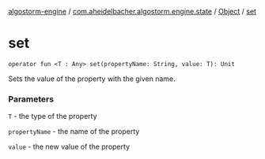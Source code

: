 [algostorm-engine](../../index.md) / [com.aheidelbacher.algostorm.engine.state](../index.md) / [Object](index.md) / [set](.)

# set

`operator fun <T : Any> set(propertyName: String, value: T): Unit`

Sets the value of the property with the given name.

### Parameters

`T` - the type of the property

`propertyName` - the name of the property

`value` - the new value of the property